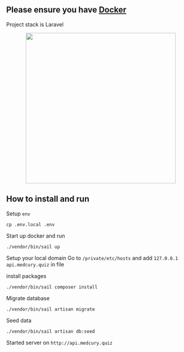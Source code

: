 ## Please ensure you have [Docker](https://www.docker.com/)

Project stack is Laravel
<p align="center"><a href="https://laravel.com" target="_blank"><img src="https://raw.githubusercontent.com/laravel/art/master/logo-lockup/5%20SVG/2%20CMYK/1%20Full%20Color/laravel-logolockup-cmyk-red.svg" width="400"></a></p>

## How to install and run

Setup ```env```

```
cp .env.local .env
```

Start up docker and run

```
./vendor/bin/sail up
```

Setup your local domain
Go to ``` /private/etc/hosts ``` and add ``` 127.0.0.1 api.medcury.quiz ``` in file

install packages
```
./vendor/bin/sail composer install
```

Migrate database
```
./vendor/bin/sail artisan migrate
```

Seed data
```
./vendor/bin/sail artisan db:seed
```

Started server on ``` http://api.medcury.quiz ```

